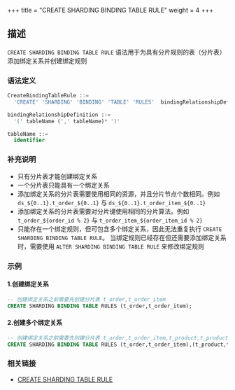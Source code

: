 +++
title = "CREATE SHARDING BINDING TABLE RULE"
weight = 4
+++

## 描述

`CREATE SHARDING BINDING TABLE RULE` 语法用于为具有分片规则的表（分片表）添加绑定关系并创建绑定规则

### 语法定义

```sql
CreateBindingTableRule ::=
  'CREATE' 'SHARDING' 'BINDING' 'TABLE' 'RULES'  bindingRelationshipDefinition  (',' bindingRelationshipDefinition )*

bindingRelationshipDefinition ::=
  '(' tableName (',' tableName)* ')'

tableName ::=
  identifier
```

### 补充说明

- 只有分片表才能创建绑定关系
- 一个分片表只能具有一个绑定关系
- 添加绑定关系的分片表需要使用相同的资源，并且分片节点个数相同。例如 `ds_${0..1}.t_order_${0..1}` 与 `ds_${0..1}.t_order_item_${0..1}`
- 添加绑定关系的分片表需要对分片键使用相同的分片算法。例如 `t_order_${order_id % 2}` 与 `t_order_item_${order_item_id % 2}`
- 只能存在一个绑定规则，但可包含多个绑定关系，因此无法重复执行 `CREATE SHARDING BINDING TABLE RULE`。 
  当绑定规则已经存在但还需要添加绑定关系时，需要使用 `ALTER SHARDING BINDING TABLE RULE` 来修改绑定规则

### 示例

#### 1.创建绑定关系

```sql
-- 创建绑定关系之前需要先创建分片表 t_order,t_order_item
CREATE SHARDING BINDING TABLE RULES (t_order,t_order_item);
```

#### 2.创建多个绑定关系

```sql
-- 创建绑定关系之前需要先创建分片表 t_order,t_order_item,t_product,t_product_item
CREATE SHARDING BINDING TABLE RULES (t_order,t_order_item),(t_product,t_product_item);
```

### 相关链接

- [CREATE SHARDING TABLE RULE](/cn/reference/distsql/syntax/rdl/rule-definition/create-sharding-table-rule/)
